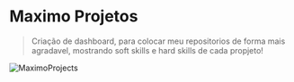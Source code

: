 # Maximo Projetos

> Criação de dashboard, para colocar meu repositorios de forma mais agradavel, mostrando soft skills e hard skills de cada propjeto!

![MaximoProjects](https://github.com/GabrielVRM/Game-Mario/assets/95998556/c23b7944-8ac8-403d-ba3c-4995ce2ab7ad)
